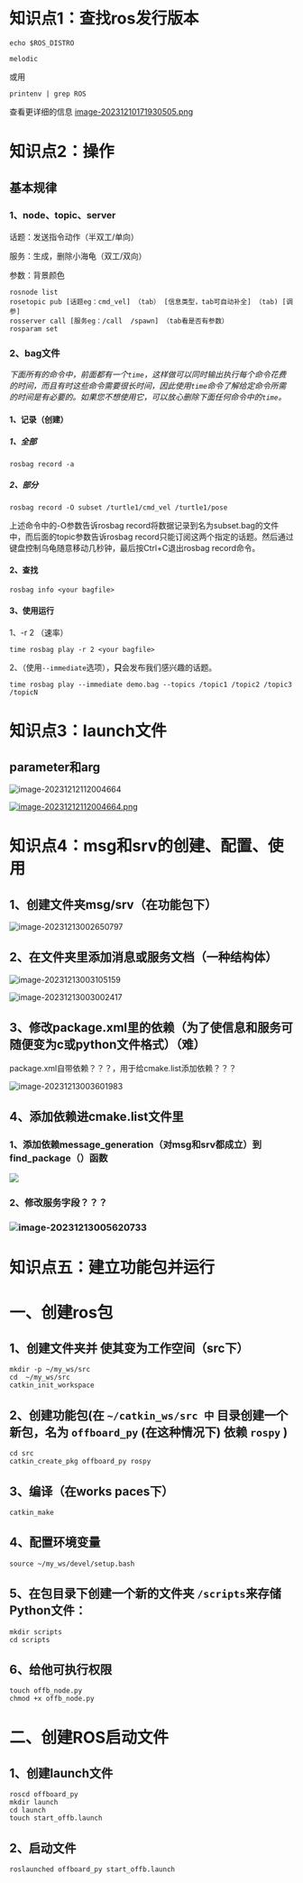 # 知识点1：查找ros发行版本
```
echo $ROS_DISTRO
```
```
melodic
```
或用
```
printenv | grep ROS
```
查看更详细的信息
[image-20231210171930505.png](https://postimg.cc/5jFZ85jh)








# 知识点2：操作



## 基本规律

### 1、node、topic、server

话题：发送指令动作（半双工/单向）

服务：生成，删除小海龟（双工/双向）

参数：背景颜色

```
rosnode list
rosetopic pub [话题eg：cmd_vel] （tab） [信息类型，tab可自动补全] （tab) [调参]
rosserver call [服务eg：/call  /spawn] （tab看是否有参数）
rosparam set
```



### 2、bag文件

*下面所有的命令中，前面都有一个`time`，这样做可以同时输出执行每个命令花费的时间，而且有时这些命令需要很长时间，因此使用`time`命令了解给定命令所需的时间是有必要的。如果您不想使用它，可以放心删除下面任何命令中的`time`。*

#### 1、记录（创建）

##### 1、全部

```
rosbag record -a
```

##### 2、部分

```
rosbag record -O subset /turtle1/cmd_vel /turtle1/pose
```

上述命令中的-O参数告诉rosbag record将数据记录到名为subset.bag的文件中，而后面的topic参数告诉rosbag record只能订阅这两个指定的话题。然后通过键盘控制乌龟随意移动几秒钟，最后按Ctrl+C退出rosbag record命令。

#### 2、查找

```
rosbag info <your bagfile>
```



#### 3、使用运行

1、-r 2   （速率）

```
time rosbag play -r 2 <your bagfile> 
```

2、（使用`--immediate`选项），**只**会发布我们感兴趣的话题。

```
time rosbag play --immediate demo.bag --topics /topic1 /topic2 /topic3 /topicN
```







# 知识点3：launch文件

## parameter和arg

![image-20231212112004664](C:\Users\86153\AppData\Roaming\Typora\typora-user-images\image-20231212112004664.png)

[![image-20231212112004664.png](https://i.postimg.cc/XYZdfwD0/image-20231212112004664.png)](https://postimg.cc/fVNVZ0NH)



# 知识点4：msg和srv的创建、配置、使用

## 1、创建文件夹msg/srv（在功能包下）

![image-20231213002650797](C:\Users\86153\AppData\Roaming\Typora\typora-user-images\image-20231213002650797.png)

## 2、在文件夹里添加消息或服务文档（一种结构体）

![image-20231213003105159](C:\Users\86153\AppData\Roaming\Typora\typora-user-images\image-20231213003105159.png)

![image-20231213003002417](C:\Users\86153\AppData\Roaming\Typora\typora-user-images\image-20231213003002417.png)

## 3、修改package.xml里的依赖（为了使信息和服务可随便变为c或python文件格式）**（难）**

package.xml自带依赖？？？，用于给cmake.list添加依赖？？？

![image-20231213003601983](C:\Users\86153\AppData\Roaming\Typora\typora-user-images\image-20231213003601983.png)

## 4、添加依赖进cmake.list文件里

### 1、添加依赖message_generation（对msg和srv都成立）到find_package（）函数

![](C:\Users\86153\AppData\Roaming\Typora\typora-user-images\image-20231213004038538.png)

### 2、修改服务字段？？？

### ![image-20231213005620733](C:\Users\86153\AppData\Roaming\Typora\typora-user-images\image-20231213005620733.png)







# 知识点五：建立功能包并运行

# 一、创建ros包

## 1、创建文件夹并   使其变为工作空间（src下）

```
mkdir -p ~/my_ws/src
cd  ~/my_ws/src
catkin_init_workspace
```

## 2、创建功能包(在 `~/catkin_ws/src 中` 目录创建一个新包，名为 `offboard_py` (在这种情况下) 依赖 `rospy` )

```
cd src
catkin_create_pkg offboard_py rospy
```

## 3、编译（在works paces下）

```
catkin_make
```

## 4、配置环境变量

```
source ~/my_ws/devel/setup.bash
```

## 5、在包目录下创建一个新的文件夹 `/scripts`来存储Python文件：

```
mkdir scripts
cd scripts
```

## 6、给他可执行权限

```
touch offb_node.py
chmod +x offb_node.py
```

# 二、创建ROS启动文件

## 1、创建launch文件

```
roscd offboard_py
mkdir launch
cd launch
touch start_offb.launch
```

## 2、启动文件

```
roslaunched offboard_py start_offb.launch
```

